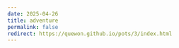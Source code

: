 ```yaml
---
date: 2025-04-26
title: adventure
permalink: false
redirect: https://quewon.github.io/pots/3/index.html
---
```

